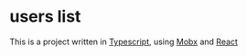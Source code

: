 # users list

This is a project written in [Typescript](https://www.typescriptlang.org/), using [Mobx](https://github.com/mobxjs/mobx) and [React](https://facebook.github.io/react/)
